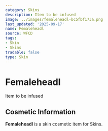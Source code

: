```yaml
---
category: Skins
description: Item to be infused
image: ../images/femaleheadl-bc5fbf173a.png
last_updated: '2025-09-17'
name: Femaleheadl
source: WFCD
tags:
- Skin
- Skins
tradable: false
type: Skin
---
```


# Femaleheadl

Item to be infused

## Cosmetic Information

**Femaleheadl** is a skin cosmetic item for Skins.

